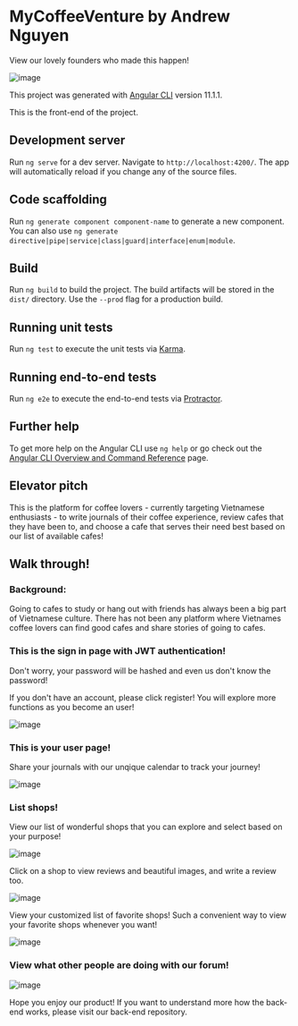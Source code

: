 # MyCoffeeVenture by Andrew Nguyen

View our lovely founders who made this happen!

![image](https://user-images.githubusercontent.com/74166827/144359258-7dc448b8-e5da-4531-bbe6-e2ad50d021a3.png)


This project was generated with [Angular CLI](https://github.com/angular/angular-cli) version 11.1.1.

This is the front-end of the project. 

## Development server

Run `ng serve` for a dev server. Navigate to `http://localhost:4200/`. The app will automatically reload if you change any of the source files.

## Code scaffolding

Run `ng generate component component-name` to generate a new component. You can also use `ng generate directive|pipe|service|class|guard|interface|enum|module`.

## Build

Run `ng build` to build the project. The build artifacts will be stored in the `dist/` directory. Use the `--prod` flag for a production build.

## Running unit tests

Run `ng test` to execute the unit tests via [Karma](https://karma-runner.github.io).

## Running end-to-end tests

Run `ng e2e` to execute the end-to-end tests via [Protractor](http://www.protractortest.org/).

## Further help

To get more help on the Angular CLI use `ng help` or go check out the [Angular CLI Overview and Command Reference](https://angular.io/cli) page.

## Elevator pitch

This is the platform for coffee lovers - currently targeting Vietnamese enthusiasts - to write journals of their coffee experience, review cafes that they have been to, and choose a cafe that serves their need best based on our list of available cafes!


## Walk through!

### Background: 

Going to cafes to study or hang out with friends has always been a big part of Vietnamese culture. There has not been any platform where Vietnames coffee lovers can find good cafes and share stories of going to cafes.

### This is the sign in page with JWT authentication! 

Don't worry, your password will be hashed and even us don't know the password!

If you don't have an account, please click register! You will explore more functions as you become an user!

![image](https://user-images.githubusercontent.com/74166827/144357963-bd50bed5-2994-43b0-8dbc-70c6dbefb664.png)

### This is your user page!

Share your journals with our unqique calendar to track your journey!

![image](https://user-images.githubusercontent.com/74166827/144358662-48a154f1-0d35-4c29-8571-02ed56ada500.png)


### List shops!

View our list of wonderful shops that you can explore and select based on your purpose!

![image](https://user-images.githubusercontent.com/74166827/144358801-127ead0c-ce0b-4e87-9bd2-98f5227d3bde.png)

Click on a shop to view reviews and beautiful images, and write a review too.

![image](https://user-images.githubusercontent.com/74166827/144359067-8b8da6b3-c069-48b1-abcb-7a255727816c.png)

View your customized list of favorite shops! Such a convenient way to view your favorite shops whenever you want!

![image](https://user-images.githubusercontent.com/74166827/144359216-2dbf017a-c115-48d2-8d57-87e3cb1b7bed.png)

### View what other people are doing with our forum!

![image](https://user-images.githubusercontent.com/74166827/144359529-473aa68b-d21e-40d0-859c-d441d8324bc5.png)


Hope you enjoy our product! If you want to understand more how the back-end works, please visit our back-end repository.
